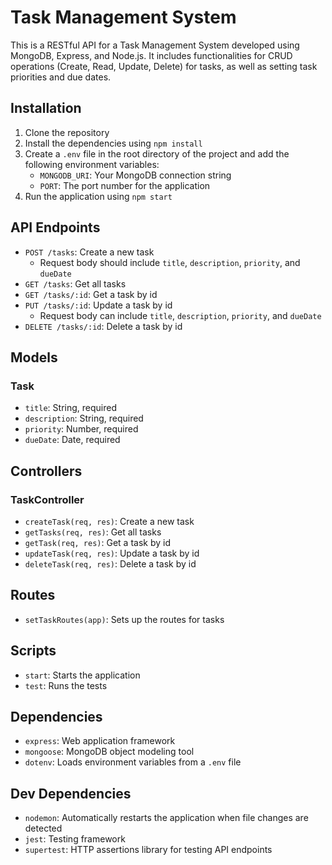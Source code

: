 # Task Management System

This is a RESTful API for a Task Management System developed using MongoDB, Express, and Node.js. It includes functionalities for CRUD operations (Create, Read, Update, Delete) for tasks, as well as setting task priorities and due dates.

## Installation

1. Clone the repository
2. Install the dependencies using `npm install`
3. Create a `.env` file in the root directory of the project and add the following environment variables:
   - `MONGODB_URI`: Your MongoDB connection string
   - `PORT`: The port number for the application
4. Run the application using `npm start`

## API Endpoints

- `POST /tasks`: Create a new task
  - Request body should include `title`, `description`, `priority`, and `dueDate`
- `GET /tasks`: Get all tasks
- `GET /tasks/:id`: Get a task by id
- `PUT /tasks/:id`: Update a task by id
  - Request body can include `title`, `description`, `priority`, and `dueDate`
- `DELETE /tasks/:id`: Delete a task by id

## Models

### Task

- `title`: String, required
- `description`: String, required
- `priority`: Number, required
- `dueDate`: Date, required

## Controllers

### TaskController

- `createTask(req, res)`: Create a new task
- `getTasks(req, res)`: Get all tasks
- `getTask(req, res)`: Get a task by id
- `updateTask(req, res)`: Update a task by id
- `deleteTask(req, res)`: Delete a task by id

## Routes

- `setTaskRoutes(app)`: Sets up the routes for tasks

## Scripts

- `start`: Starts the application
- `test`: Runs the tests

## Dependencies

- `express`: Web application framework
- `mongoose`: MongoDB object modeling tool
- `dotenv`: Loads environment variables from a `.env` file

## Dev Dependencies

- `nodemon`: Automatically restarts the application when file changes are detected
- `jest`: Testing framework
- `supertest`: HTTP assertions library for testing API endpoints